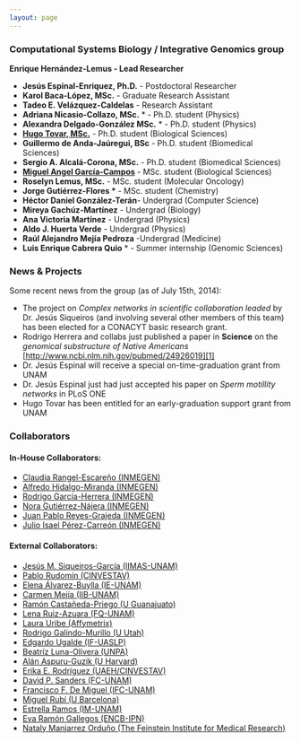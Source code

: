 ```yaml
---
layout: page
---
```


### Computational Systems Biology / Integrative Genomics group

__Enrique Hernández-Lemus - Lead Researcher__

* __Jesús Espinal-Enriquez, Ph.D.__  - Postdoctoral Researcher
* __Karol Baca-López, MSc.__  - Graduate Research Assistant
* __Tadeo E. Velázquez-Caldelas__ - Research Assistant
* __Adriana Nicasio-Collazo, MSc.__ * - Ph.D. student (Physics)
* __Alexandra Delgado-González MSc.__ * - Ph.D.  student (Physics)
* __[Hugo Tovar, MSc.][B]__ - Ph.D. student (Biological Sciences)
* __Guillermo de Anda-Jaúregui, BSc__ - Ph.D. student (Biomedical Sciences)
* __Sergio A. Alcalá-Corona, MSc.__ - Ph.D. student (Biomedical Sciences)
* __[Miguel Angel García-Campos][A]__ - MSc. student (Biological Sciences)
* __Roselyn Lemus, MSc.__ - MSc. student (Molecular Oncology)
* __Jorge Gutiérrez-Flores *__   - MSc. student (Chemistry)
* __Héctor Daniel González-Terán__- Undergrad (Computer Science)
* __Mireya Gachúz-Martínez__ - Undergrad (Biology)
* __Ana Victoria Martínez__ - Undergrad (Physics)
* __Aldo J. Huerta Verde__  - Undergrad (Physics)
* __Raúl Alejandro Mejía Pedroza__ -Undergrad (Medicine)
* __Luis Enrique Cabrera Quio__ * - Summer internship (Genomic Sciences)

### News & Projects

Some recent news from the group (as of July 15th, 2014):

* The project on _Complex networks in scientific collaboration leaded_ by Dr. Jesús Siqueiros (and involving several other members of this team) has been elected for a CONACYT basic research  grant. 
* Rodrigo Herrera and collabs just published a paper in __Science__ on the _genomical substructure of Native Americans_ 
[http://www.ncbi.nlm.nih.gov/pubmed/24926019][1]
* Dr. Jesús Espinal will receive a special on-time-graduation grant from UNAM
* Dr. Jesús Espinal just had just accepted his paper on _Sperm motillity networks_ in PLoS ONE
* Hugo Tovar has been entitled for an early-graduation support grant from UNAM

### Collaborators

#### In-House Collaborators:

* [Claudia Rangel-Escareño (INMEGEN)][2]
* [Alfredo Hidalgo-Miranda (INMEGEN)][3]
* [Rodrigo García-Herrera (INMEGEN)][4]
* [Nora Gutiérrez-Nájera (INMEGEN)][5]
* [Juan Pablo Reyes-Grajeda (INMEGEN)][6]
* [Julio Isael Pérez-Carreón (INMEGEN)][7]

#### External Collaborators:

* [Jesús M. Siqueiros-García (IIMAS-UNAM)][a]
* [Pablo Rudomín (CINVESTAV)][b]
* [Elena Álvarez-Buylla (IE-UNAM)][c]
* [Carmen Mejía (IIB-UNAM)][d]
* [Ramón Castañeda-Priego (U Guanajuato)][e]
* [Lena Ruiz-Azuara (FQ-UNAM)][f]
* [Laura Uribe (Affymetrix)][g]
* [Rodrigo Galindo-Murillo (U Utah)][h]
* [Edgardo Ugalde (IF-UASLP)][i]
* [Beatríz Luna-Olivera (UNPA)][j]
* [Alán Aspuru-Guzik (U Harvard)][k]
* [Erika E. Rodríguez (UAEH/CINVESTAV)][l]
* [David P. Sanders (FC-UNAM)][m]
* [Francisco F. De Miguel (IFC-UNAM)][n]
* [Miguel Rubí (U Barcelona)][o]
* [Estrella Ramos (IM-UNAM)][p]
* [Eva Ramón Gallegos (ENCB-IPN)][q]
* [Nataly Manjarrez Orduño (The Feinstein Institute for Medical Research)][r]



[1]: http://www.ncbi.nlm.nih.gov/pubmed/24926019
[2]: http://www.inmegen.gob.mx/es/investigacion/investigadores/curriculum-vitae/?perfil=19
[3]: http://www.inmegen.gob.mx/es/investigacion/investigadores/curriculum-vitae/?perfil=17
[4]: http://www.inmegen.gob.mx/es/investigacion/investigadores/curriculum-vitae/?perfil=235
[5]: http://www.inmegen.gob.mx/es/investigacion/investigadores/curriculum-vitae/?perfil=16
[6]: http://www.inmegen.gob.mx/es/investigacion/investigadores/curriculum-vitae/?perfil=25
[7]: http://www.inmegen.gob.mx/es/investigacion/investigadores/curriculum-vitae/?perfil=223

[a]: http://www.iimas.unam.mx/biblioteca/index.php/colaboradors/detalle/1/s
[b]: http://www.fisio.cinvestav.mx/academicos/rudomin/
[c]: http://www.ecologia.unam.mx/ie/academicos/alvarez/alvarez_contacto.htm
[d]: http://www.biomedicas.unam.mx/_administracion/_departamentos/medicina_genomica_toxicologia_ambiental/carmen_mejia.html
[e]: http://www.ifug.ugto.mx/~ramoncp/
[f]: http://www.quimica.unam.mx/ficha_investigador.php?ID=157&tipo=2
[g]: http://www.linkedin.com/pub/laura-uribe/9/608/430
[h]: http://faculty.utah.edu/u0818159-RODRIGO_GALINDO/research/index.hml
[i]: http://www.ifisica.uaslp.mx/~ugalde/
[j]: http://www.unpa.edu.mx/profesores/loma_bonita/beatriz_carely_luna_olivera.html
[k]: http://aspuru.chem.harvard.edu/
[l]: http://www.uaeh.edu.mx/campus/icbi/investigacion/matematicas/curriculums/erika.html
[m]: http://sistemas.fciencias.unam.mx/~dsanders/
[n]: http://www.ifc.unam.mx/investigadores/francisco-f-de-miguel
[o]: http://www.ffn.ub.es/webmrubi/
[p]: http://genomicacomputacional.inmegen.gob.mx/ehernandez/www.iim.unam.mx
[q]: http://biomedbiotec.encb.ipn.mx/doctorado/Eva_Ramon.php
[r]: http://www.feinsteininstitute.org/

[A]: http://csbig.inmegen.gob.mx/people/angel_campos/
[B]: http://csbig.inmegen.gob.mx/people/hugo_tovar/
